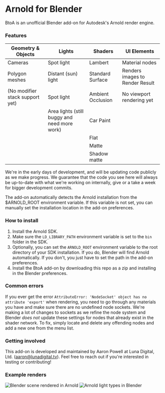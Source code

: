 # Arnold for Blender #

BtoA is an unofficial Blender add-on for Autodesk's Arnold render engine.

### Features ###

| Geometry & Objects              | Lights                                       | Shaders            | UI Elements                     |
| ------------------------------- | -------------------------------------------- | ------------------ | ------------------------------- |
| Cameras                         | Spot light                                   | Lambert            | Material nodes                  | 
| Polygon meshes                  | Distant (sun) light                          | Standard Surface   | Renders images to Render Result |
| (No modifier stack support yet) | Spot light                                   | Ambient Occlusion  | No viewport rendering yet       |
|                                 | Area lights (still buggy and need more work) | Car Paint          |                                 |
|                                 |                                              | Flat               |                                 |
|                                 |                                              | Matte              |                                 |
|                                 |                                              | Shadow matte       |                                 |

We're in the early days of development, and will be updating code publicly as we make progress. We guarantee that the code you see here will always be up-to-date with what we're working on internally, give or a take a week for bigger development commits.

The add-on automatically detects the Arnold installation from the $ARNOLD_ROOT environment variable. If this variable is not set, you can manually set the installation location in the add-on preferences.

### How to install ###

1. Install the Arnold SDK.
2. Make sure the `LD_LIBRARY_PATH` environment variable is set to the `bin` folder in the SDK.
3. Optionally, you can set the `ARNOLD_ROOT` environment variable to the root directory of your SDK installation. If you do, Blender will find Arnold automatically. If you don't, you just have to set the path in the add-on preferences.
4. Install the BtoA add-on by downloading this repo as a zip and installing in the Blender preferences.

### Common errors ###
If you ever get the error `AttributeError: 'NodeSocket' object has no attribute 'export'` when rendering, you need to go through any materials you have and make sure there are no undefined node sockets. We're making a lot of changes to sockets as we refine the node system and Blender *does not* update these settings for nodes that already exist in the shader network. To fix, simply locate and delete any offending nodes and add a new one from the menu list.

### Getting involved ###
This add-on is developed and maintained by Aaron Powell at Luna Digital, Ltd. (aaron@lunadigital.tv). Feel free to reach out if you're interested in testing or contributing!

### Example renders ###
![Blender scene rendered in Arnold](https://bitbucket.org/luna-digital/btoa/raw/6531748064be792af98c537d1816d6841bf029e8/examples/lambert.png)
![Arnold light types in Blender](https://bitbucket.org/luna-digital/btoa/raw/8ca83472a8ac33bc0f9b8238c0c882b7e4828925/examples/arnold_light_types.jpg)